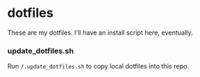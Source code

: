 # dotfiles

These are my dotfiles. I'll have an install script here, eventually.

### update_dotfiles.sh

Run `/.update_dotfiles.sh` to copy local dotfiles into this repo.
